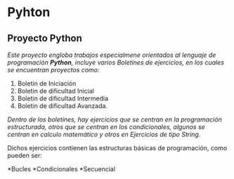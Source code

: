 # Pyhton

 ## Proyecto Python
 
 *Este proyecto engloba trabajos especialmene orientados al lenguaje de programación __Python__, incluye varios Boletines de ejercicios, en los cuales se encuentran proyectos como:*
 
 1. Boletin de Iniciación
 2. Boletin de dificultad Inicial
 3. Boletin de dificultad Intermedia
 4. Boletin de dificultad Avanzada.

*Dentro de los boletines, hay ejercicios que se centran en la programación estructurada, otros que se centran en los condicionales, algunos se centran en calculo matemático y otros en Ejercicios de tipo String.*

Dichos ejercicios contienen las estructuras básicas de programación, como pueden ser:

*Bucles
*Condicionales
*Secuencial
 
